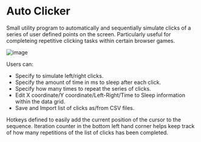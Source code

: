 # Auto Clicker

Small utility program to automatically and sequentially simulate clicks of a series of user defined points on the screen. Particularly useful for completeing repetitive clicking tasks within certain browser games.

![image](https://user-images.githubusercontent.com/6787911/116591594-fe78a600-a8ec-11eb-8e3f-07bbf55e72d2.png)

Users can:

* Specify to simulate left/right clicks.
* Specify the amount of time in ms to sleep after each click.
* Specify how many times to repeat the series of clicks.
* Edit X coordinate/Y coordinate/Left-Right/Time to Sleep information within the data grid.
* Save and Import list of clicks as/from CSV files.

Hotkeys defined to easily add the current position of the cursor to the sequence. Iteration counter in the bottom left hand corner helps keep track of how many repetitions of the list of clicks has been completed.
